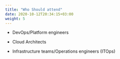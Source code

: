```yaml
---
title: "Who Should attend"
date: 2020-10-12T20:34:15+03:00
weight: 5
---
```


* DevOps/Platform engineers

* Cloud Architects

* Infrastructure teams/Operations engineers (ITOps)
